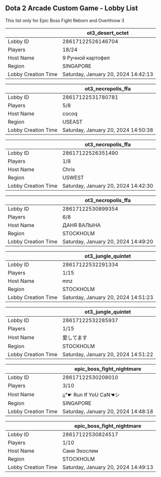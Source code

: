 ## Dota 2 Arcade Custom Game - Lobby List

This list only for Epic Boss Fight Reborn and Overthrow 3

|  | ot3_desert_octet |
| ------ | ------ |
| Lobby ID | 28617122526146704 |
| Players | 18/24 |
| Host Name | 9 Ручной картофел |
| Region | SINGAPORE |
| Lobby Creation Time | Saturday, January 20, 2024 14:42:13 |


|  | ot3_necropolis_ffa |
| ------ | ------ |
| Lobby ID | 28617122531780781 |
| Players | 5/8 |
| Host Name | cocoq |
| Region | USEAST |
| Lobby Creation Time | Saturday, January 20, 2024 14:50:38 |


|  | ot3_necropolis_ffa |
| ------ | ------ |
| Lobby ID | 28617122526351490 |
| Players | 1/8 |
| Host Name | Chris |
| Region | USWEST |
| Lobby Creation Time | Saturday, January 20, 2024 14:42:30 |


|  | ot3_necropolis_ffa |
| ------ | ------ |
| Lobby ID | 28617122530899354 |
| Players | 6/8 |
| Host Name | ДАНЯ ВАЛЫНА |
| Region | STOCKHOLM |
| Lobby Creation Time | Saturday, January 20, 2024 14:49:20 |


|  | ot3_jungle_quintet |
| ------ | ------ |
| Lobby ID | 28617122532291334 |
| Players | 1/15 |
| Host Name | mnz |
| Region | STOCKHOLM |
| Lobby Creation Time | Saturday, January 20, 2024 14:51:23 |


|  | ot3_jungle_quintet |
| ------ | ------ |
| Lobby ID | 28617122532285937 |
| Players | 1/15 |
| Host Name | 愛してます |
| Region | STOCKHOLM |
| Lobby Creation Time | Saturday, January 20, 2024 14:51:22 |


|  | epic_boss_fight_nightmare |
| ------ | ------ |
| Lobby ID | 28617122530208010 |
| Players | 3/10 |
| Host Name | ¡¡°☛ Run If YoU CaN☚シ |
| Region | SINGAPORE |
| Lobby Creation Time | Saturday, January 20, 2024 14:48:18 |


|  | epic_boss_fight_nightmare |
| ------ | ------ |
| Lobby ID | 28617122530824517 |
| Players | 1/10 |
| Host Name | Cаня Эхослем |
| Region | STOCKHOLM |
| Lobby Creation Time | Saturday, January 20, 2024 14:49:13 |



